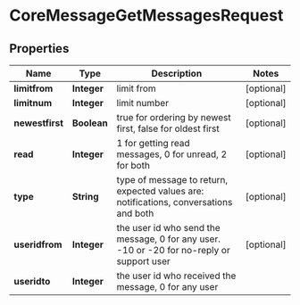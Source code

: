 

# CoreMessageGetMessagesRequest


## Properties

| Name | Type | Description | Notes |
|------------ | ------------- | ------------- | -------------|
|**limitfrom** | **Integer** | limit from |  [optional] |
|**limitnum** | **Integer** | limit number |  [optional] |
|**newestfirst** | **Boolean** | true for ordering by newest first, false for oldest first |  [optional] |
|**read** | **Integer** | 1 for getting read messages, 0 for unread, 2 for both |  [optional] |
|**type** | **String** | type of message to return, expected values are: notifications, conversations and both |  [optional] |
|**useridfrom** | **Integer** | the user id who send the message, 0 for any user. -10 or -20 for no-reply or support user |  [optional] |
|**useridto** | **Integer** | the user id who received the message, 0 for any user |  |



